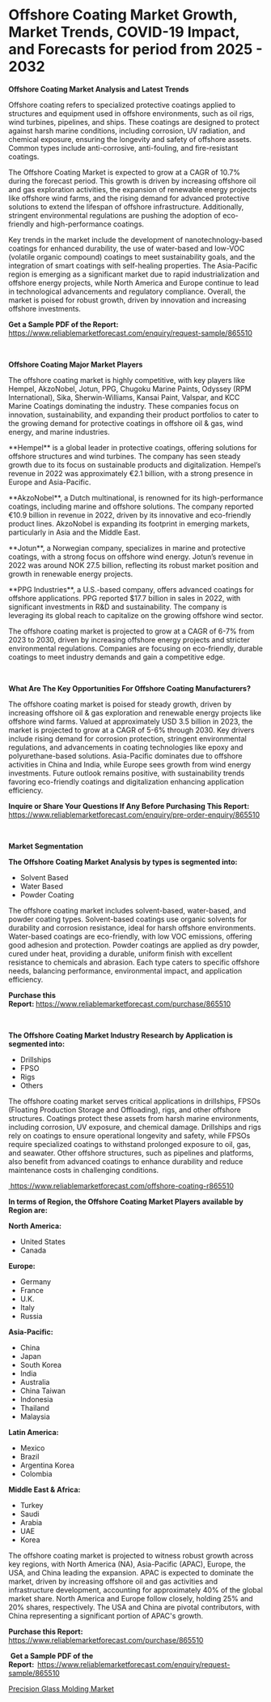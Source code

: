 <p><h1>Offshore Coating Market Growth, Market Trends, COVID-19 Impact, and Forecasts for period from 2025 - 2032</h1></p><p><strong>Offshore Coating Market Analysis and Latest Trends</strong></p>
<p><p>Offshore coating refers to specialized protective coatings applied to structures and equipment used in offshore environments, such as oil rigs, wind turbines, pipelines, and ships. These coatings are designed to protect against harsh marine conditions, including corrosion, UV radiation, and chemical exposure, ensuring the longevity and safety of offshore assets. Common types include anti-corrosive, anti-fouling, and fire-resistant coatings.</p><p>The Offshore Coating Market is expected to grow at a CAGR of 10.7% during the forecast period. This growth is driven by increasing offshore oil and gas exploration activities, the expansion of renewable energy projects like offshore wind farms, and the rising demand for advanced protective solutions to extend the lifespan of offshore infrastructure. Additionally, stringent environmental regulations are pushing the adoption of eco-friendly and high-performance coatings.</p><p>Key trends in the market include the development of nanotechnology-based coatings for enhanced durability, the use of water-based and low-VOC (volatile organic compound) coatings to meet sustainability goals, and the integration of smart coatings with self-healing properties. The Asia-Pacific region is emerging as a significant market due to rapid industrialization and offshore energy projects, while North America and Europe continue to lead in technological advancements and regulatory compliance. Overall, the market is poised for robust growth, driven by innovation and increasing offshore investments.</p></p>
<p><strong>Get a Sample PDF of the Report:&nbsp;</strong> <a href="https://www.reliablemarketforecast.com/enquiry/request-sample/865510?utm_campaign=1134&utm_medium=2&utm_source=Github&utm_content=ia&utm_term=26012025&utm_id=offshore-coating">https://www.reliablemarketforecast.com/enquiry/request-sample/865510</a></p>
<p>&nbsp;</p>
<p><strong>Offshore Coating Major Market Players</strong></p>
<p><p>The offshore coating market is highly competitive, with key players like Hempel, AkzoNobel, Jotun, PPG, Chugoku Marine Paints, Odyssey (RPM International), Sika, Sherwin-Williams, Kansai Paint, Valspar, and KCC Marine Coatings dominating the industry. These companies focus on innovation, sustainability, and expanding their product portfolios to cater to the growing demand for protective coatings in offshore oil & gas, wind energy, and marine industries.</p><p>**Hempel** is a global leader in protective coatings, offering solutions for offshore structures and wind turbines. The company has seen steady growth due to its focus on sustainable products and digitalization. Hempel’s revenue in 2022 was approximately €2.1 billion, with a strong presence in Europe and Asia-Pacific.</p><p>**AkzoNobel**, a Dutch multinational, is renowned for its high-performance coatings, including marine and offshore solutions. The company reported €10.9 billion in revenue in 2022, driven by its innovative and eco-friendly product lines. AkzoNobel is expanding its footprint in emerging markets, particularly in Asia and the Middle East.</p><p>**Jotun**, a Norwegian company, specializes in marine and protective coatings, with a strong focus on offshore wind energy. Jotun’s revenue in 2022 was around NOK 27.5 billion, reflecting its robust market position and growth in renewable energy projects.</p><p>**PPG Industries**, a U.S.-based company, offers advanced coatings for offshore applications. PPG reported $17.7 billion in sales in 2022, with significant investments in R&D and sustainability. The company is leveraging its global reach to capitalize on the growing offshore wind sector.</p><p>The offshore coating market is projected to grow at a CAGR of 6-7% from 2023 to 2030, driven by increasing offshore energy projects and stricter environmental regulations. Companies are focusing on eco-friendly, durable coatings to meet industry demands and gain a competitive edge.</p></p>
<p>&nbsp;</p>
<p><strong>What Are The Key Opportunities For Offshore Coating Manufacturers?</strong></p>
<p><p>The offshore coating market is poised for steady growth, driven by increasing offshore oil & gas exploration and renewable energy projects like offshore wind farms. Valued at approximately USD 3.5 billion in 2023, the market is projected to grow at a CAGR of 5-6% through 2030. Key drivers include rising demand for corrosion protection, stringent environmental regulations, and advancements in coating technologies like epoxy and polyurethane-based solutions. Asia-Pacific dominates due to offshore activities in China and India, while Europe sees growth from wind energy investments. Future outlook remains positive, with sustainability trends favoring eco-friendly coatings and digitalization enhancing application efficiency.</p></p>
<p><strong>Inquire or Share Your Questions If Any Before Purchasing This Report:</strong> <a href="https://www.reliablemarketforecast.com/enquiry/pre-order-enquiry/865510?utm_campaign=1134&utm_medium=2&utm_source=Github&utm_content=ia&utm_term=26012025&utm_id=offshore-coating">https://www.reliablemarketforecast.com/enquiry/pre-order-enquiry/865510</a></p>
<p>&nbsp;</p>
<p><strong>Market Segmentation</strong></p>
<p><strong>The Offshore Coating Market Analysis by types is segmented into:</strong></p>
<p><ul><li>Solvent Based</li><li>Water Based</li><li>Powder Coating</li></ul></p>
<p><p>The offshore coating market includes solvent-based, water-based, and powder coating types. Solvent-based coatings use organic solvents for durability and corrosion resistance, ideal for harsh offshore environments. Water-based coatings are eco-friendly, with low VOC emissions, offering good adhesion and protection. Powder coatings are applied as dry powder, cured under heat, providing a durable, uniform finish with excellent resistance to chemicals and abrasion. Each type caters to specific offshore needs, balancing performance, environmental impact, and application efficiency.</p></p>
<p><strong>Purchase this Report:&nbsp;</strong><a href="https://www.reliablemarketforecast.com/purchase/865510?utm_campaign=1134&utm_medium=2&utm_source=Github&utm_content=ia&utm_term=26012025&utm_id=offshore-coating">https://www.reliablemarketforecast.com/purchase/865510</a></p>
<p>&nbsp;</p>
<p><strong>The Offshore Coating Market Industry Research by Application is segmented into:</strong></p>
<p><ul><li>Drillships</li><li>FPSO</li><li>Rigs</li><li>Others</li></ul></p>
<p><p>The offshore coating market serves critical applications in drillships, FPSOs (Floating Production Storage and Offloading), rigs, and other offshore structures. Coatings protect these assets from harsh marine environments, including corrosion, UV exposure, and chemical damage. Drillships and rigs rely on coatings to ensure operational longevity and safety, while FPSOs require specialized coatings to withstand prolonged exposure to oil, gas, and seawater. Other offshore structures, such as pipelines and platforms, also benefit from advanced coatings to enhance durability and reduce maintenance costs in challenging conditions.</p></p>
<p><a href="https://www.reliablemarketforecast.com/offshore-coating-r865510?utm_campaign=1134&utm_medium=2&utm_source=Github&utm_content=ia&utm_term=26012025&utm_id=offshore-coating">&nbsp;https://www.reliablemarketforecast.com/offshore-coating-r865510</a></p>
<p><strong>In terms of Region, the Offshore Coating Market Players available by Region are:</strong></p>
<p>
    <p> <strong> North America: </strong>
        <ul>
            <li>United States</li>
            <li>Canada</li>
        </ul>
        </p> 
    <p> <strong> Europe: </strong>
        <ul>
            <li>Germany</li>
            <li>France</li>
            <li>U.K.</li>
            <li>Italy</li>
            <li>Russia</li>
        </ul>
        </p> 
    <p> <strong> Asia-Pacific: </strong>
        <ul>
            <li>China</li>
            <li>Japan</li>
            <li>South Korea</li>
            <li>India</li>
            <li>Australia</li>
            <li>China Taiwan</li>
            <li>Indonesia</li>
            <li>Thailand</li>
            <li>Malaysia</li>
        </ul>
        </p> 
    <p> <strong> Latin America: </strong>
        <ul>
            <li>Mexico</li>
            <li>Brazil</li>
            <li>Argentina Korea</li>
            <li>Colombia</li>
        </ul>
        </p> 
    <p> <strong> Middle East & Africa: </strong>
        <ul>
            <li>Turkey</li>
            <li>Saudi</li>
            <li>Arabia</li>
            <li>UAE</li>
            <li>Korea</li>
        </ul>
    </p>
    </p>
<p><p>The offshore coating market is projected to witness robust growth across key regions, with North America (NA), Asia-Pacific (APAC), Europe, the USA, and China leading the expansion. APAC is expected to dominate the market, driven by increasing offshore oil and gas activities and infrastructure development, accounting for approximately 40% of the global market share. North America and Europe follow closely, holding 25% and 20% shares, respectively. The USA and China are pivotal contributors, with China representing a significant portion of APAC's growth.</p></p>
<p><strong>Purchase this Report: </strong><a href="https://www.reliablemarketforecast.com/purchase/865510?utm_campaign=1134&utm_medium=2&utm_source=Github&utm_content=ia&utm_term=26012025&utm_id=offshore-coating">https://www.reliablemarketforecast.com/purchase/865510</a></p>
<p>&nbsp;<strong>Get a Sample PDF of the Report:&nbsp;&nbsp;</strong><a href="https://www.reliablemarketforecast.com/enquiry/request-sample/865510?utm_campaign=1134&utm_medium=2&utm_source=Github&utm_content=ia&utm_term=26012025&utm_id=offshore-coating">https://www.reliablemarketforecast.com/enquiry/request-sample/865510</a></p>
<p><strong></strong></p>
<p><p><a href="https://github.com/rebheelder/Market-Research-Report-List-1/blob/main/precision-glass-molding-market.md?utm_campaign=1134&utm_medium=2&utm_source=Github&utm_content=ia&utm_term=26012025&utm_id=offshore-coating">Precision Glass Molding Market</a></p></p>